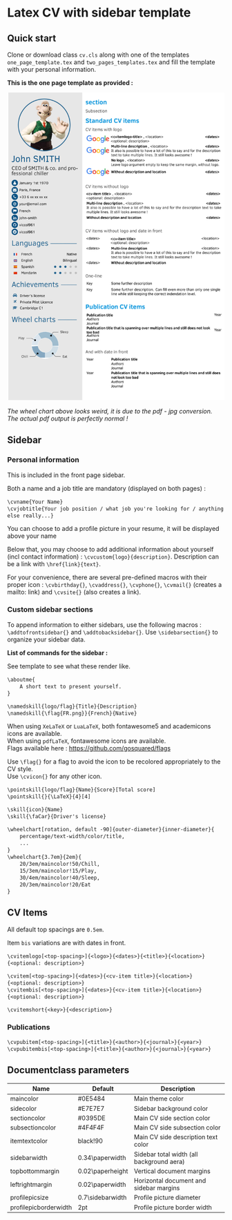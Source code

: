 # Latex CV with sidebar template

## Quick start

Clone or download class `cv.cls` along with one of the templates `one_page_template.tex` and `two_pages_templates.tex` and fill the template with your personal information.

**This is the one page template as provided :**

![[Template and preview](https://raw.githubusercontent.com/viccol961/latex_cv_template/master/one_page_template.jpg)](https://raw.githubusercontent.com/viccol961/latex_cv_template/master/one_page_template.jpg)

*The wheel chart above looks weird, it is due to the pdf - jpg conversion. The actual pdf output is perfectly normal !*

## Sidebar

### Personal information

This is included in the front page sidebar.

Both a name and a job title are mandatory (displayed on both pages) :

```[latex]
\cvname{Your Name}
\cvjobtitle{Your job position / what job you're looking for / anything else really...}
```

You can choose to add a profile picture in your resume, it will be displayed above your name

Below that, you may choose to add additional information about yourself (incl contact information) : `\cvcustom{logo}{description}`. Description can be a link with `\href{link}{text}`.

For your convenience, there are several pre-defined macros with their proper icon : `\cvbirthday{}`, `\cvaddress{}`, `\cvphone{}`, `\cvmail{}` (creates a mailto: link) and `\cvsite{}` (also creates a link).

### Custom sidebar sections

To append information to either sidebars, use the following macros : `\addtofrontsidebar{}` and `\addtobacksidebar{}`. Use `\sidebarsection{}` to organize your sidebar data.

**List of commands for the sidebar :**

See template to see what these render like.

```[latex]
\aboutme{
    A short text to present yourself.
}
```

```[latex]
\namedskill{logo/flag}{Title}{Description}
\namedskill{\flag{FR.png}}{French}{Native}
```

When using `XeLaTeX` or `LuaLaTeX`, both fontawesome5 and academicons icons are available.  
When using `pdfLaTeX`, fontawesome icons are available.  
Flags available here : <https://github.com/gosquared/flags>

Use `\flag{}` for a flag to avoid the icon to be recolored appropriately to the CV style.  
Use `\cvicon{}` for any other icon.

```[latex]
\pointskill{logo/flag}{Name}{Score}[Total score]
\pointskill{}{\LaTeX}{4}[4]
```

```[latex]
\skill{icon}{Name}
\skill{\faCar}{Driver's license}
```

```[latex]
\wheelchart[rotation, default -90]{outer-diameter}{inner-diameter}{
    percentage/text-width/color/title,
    ...
}
\wheelchart{3.7em}{2em}{
    20/3em/maincolor!50/Chill,
    15/3em/maincolor!15/Play,
    30/4em/maincolor!40/Sleep,
    20/3em/maincolor!20/Eat
}
```

## CV Items

All default top spacings are `0.5em`.

Item `bis` variations are with dates in front.

```[latex]
\cvitemlogo[<top-spacing>]{<logo>}{<dates>}{<title>}{<location>}{<optional: description>}
```

```[latex]
\cvitem[<top-spacing>]{<dates>}{<cv-item title>}{<location>}{<optional: description>}
\cvitembis[<top-spacing>]{<dates>}{<cv-item title>}{<location>}{<optional: description>}
```

```[latex]
\cvitemshort{<key>}{<description>}
```

### Publications

```[latex]
\cvpubitem[<top-spacing>]{<title>}{<author>}{<journal>}{<year>}
\cvpubitembis[<top-spacing>]{<title>}{<author>}{<journal>}{<year>}
```

## Documentclass parameters

|Name|Default|Description|
|---|---|---|
|maincolor|#0E5484|Main theme color|
|sidecolor|#E7E7E7|Sidebar background color|
|sectioncolor|#0395DE|Main CV side section color|
|subsectioncolor|#4F4F4F|Main CV side subsection color|
|itemtextcolor|black!90|Main CV side description text color|
|sidebarwidth|0.34\paperwidth|Sidebar total width (all background aera)|
|topbottommargin|0.02\paperheight|Vertical document margins|
|leftrightmargin|0.02\paperwidth|Horizontal document and sidebar margins|
|profilepicsize|0.7\sidebarwidth|Profile picture diameter|
|profilepicborderwidth|2pt|Profile picture border width|
